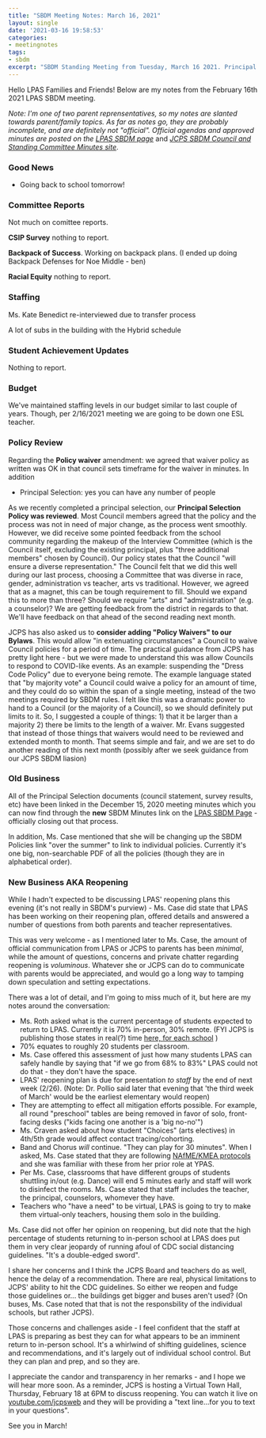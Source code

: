 ```yaml
---
title: "SBDM Meeting Notes: March 16, 2021"
layout: single
date: '2021-03-16 19:58:53'
categories:
- meetingnotes
tags:
- sbdm
excerpt: "SBDM Standing Meeting from Tuesday, March 16 2021. Principal selection policy review, staffing updates, plus reopening plan Q&A"
---
```


Hello LPAS Families and Friends! Below are my notes from the February 16th 2021 LPAS SBDM meeting. 

*Note: I'm one of two parent reprensentatives, so my notes are slanted towards parent/family topics. As far as notes go, they are probably incomplete, and are definitely not "official". Official agendas and approved minutes are posted on the* [*LPAS SBDM page*](http://lincoln.jefferson.kyschools.us/groups/14915/site_based_decision_making_council_sbdm/sbdm) and [*JCPS SBDM Council and Standing Committee Minutes site*](https://sppublic.jefferson.kyschools.us/sbdm/SitePages/Home.aspx).

### Good News ###
- Going back to school tomorrow!


### Committee Reports ###

Not much on comittee reports.

**CSIP Survey** nothing to report. 

**Backpack of Success**. Working on backpack plans. (I ended up doing Backpack Defenses for Noe Middle - ben)

**Racial Equity** nothing to report.

### Staffing ###

Ms. Kate Benedict re-interviewed due to transfer process

A lot of subs in the building with the Hybrid schedule

### Student Achievement Updates ###

Nothing to report.

### Budget ###

We've maintained staffing levels in our budget similar to last couple of years. Though, per 2/16/2021 meeting we are going to be down one ESL teacher.


### Policy Review ###

Regarding the **Policy waiver** amendment: we agreed that waiver policy as written was OK in that council sets timeframe for the waiver in minutes. In addition


- Principal Selection: yes you can have any number of people

As we recently completed a principal selection, our **Principal Selection Policy was reviewed**. Most Council members agreed that the policy and the process was not in need of major change, as the process went smoothly. However, we did receive some pointed feedback from the school community regarding the makeup of the Interview Committee (which is the Council itself, excluding the existing principal, plus "three additional members" chosen by Council). Our policy states that the Council "will ensure a diverse representation." The Council felt that we did this well during our last process, choosing a Committee that was diverse in race, gender, administration vs teacher, arts vs traditional. However, we agreed that as a magnet, this can be tough requirement to fill. Should we expand this to more than three? Should we require "arts" and "administration" (e.g. a counselor)? We are getting feedback from the district in regards to that. We'll have feedback on that ahead of the second reading next month.

JCPS has also asked us to **consider adding "Policy Waivers" to our Bylaws**. This would allow "in extenuating circumstances" a Council to waive Council policies for a period of time. The practical guidance from JCPS has pretty light here - but we were made to understand this was allow Councils to respond to COVID-like events. As an example: suspending the "Dress Code Policy" due to everyone being remote. The example language stated that "by majority vote" a Council could waive a policy for an amount of time, and they could do so within the span of a single meeting, instead of the two meetings required by SBDM rules. I felt like this was a dramatic power to hand to a Council (or the majority of a Council), so we should definitely put limits to it. So, I suggested a couple of things: 1) that it be larger than a majority 2) there be limits to the length of a waiver. Mr. Evans suggested that instead of those things that waivers would need to be reviewed and extended month to month. That seems simple and fair, and we are set to do another reading of this next month (possibly after we seek guidance from our JCPS SBDM liasion) 

### Old Business ###

All of the Principal Selection documents (council statement, survey results, etc) have been linked in the December 15, 2020 meeting minutes which you can now find through the **new** SBDM Minutes link on the [LPAS SBDM Page](https://drive.google.com/drive/folders/155o-OecxAQ_K7wRhO5uX-FqTmXhzyYS1) - officially closing out that process. 

In addition, Ms. Case mentioned that she will be changing up the SBDM Policies link "over the summer" to link to individual policies. Currently it's one big, non-searchable PDF of all the policies (though they are in alphabetical order).

### New Business AKA Reopening ###

While I hadn't expected to be discussing LPAS' reopening plans this evening (it's not really in SBDM's purview) - Ms. Case did state that LPAS has been working on their reopening plan, offered details and answered a number of questions from both parents and teacher representatives.

This was very welcome - as I mentioned later to Ms. Case, the amount of official communication from LPAS or JCPS to parents has been _minimal_, while the amount of questions, concerns and private chatter regarding reopening is _voluminous_. Whatever she or JCPS can do to communicate with parents would be appreciated, and would go a long way to tamping down speculation and setting expectations.

There was a lot of detail, and I'm going to miss much of it, but here are my notes around the conversation:

- Ms. Roth asked what is the current percentage of students expected to return to LPAS. Currently it is 70% in-person, 30% remote. (FYI JCPS is publishing those states in real(?) time [here, for each school](https://app.powerbi.com/view?r=eyJrIjoiM2M5YjhlYjAtMTBiYi00OTYxLWFkYTYtYWQ3YjM2MWRhNjlhIiwidCI6IjI3N2Q1NjRjLTMwYTktNGJjZS1hMThkLWFmYzhlNTQ1NDBlNSIsImMiOjN9) )
- 70% equates to roughly 20 students per classroom. 
- Ms. Case offered this assessment of just how many students LPAS can safely handle by saying that "if we go from 68% to 83%" LPAS could not do that - they don't have the space.
- LPAS' reopening plan is due for presentation _to staff_ by the end of next week (2/26). (Note: Dr. Pollio said later that evening that 'the third week of March' would be the earliest elementary would reopen)
- They are attempting to effect all mitigation efforts possible. For example, all round "preschool" tables are being removed in favor of solo, front-facing desks ("kids facing one another is a 'big no-no'")
- Ms. Craven asked about how student "Choices" (arts electives) in 4th/5th grade would affect contact tracing/cohorting. 
- Band and Chorus _will_ continue. "They can play for 30 minutes". When I asked, Ms. Case stated that they are following [NAfME/KMEA protocols](https://www.kmea.org/home/covid-19-resources-for-music-educators/) and she was familiar with these from her prior role at YPAS.
- Per Ms. Case, classrooms that have different groups of students shuttling in/out (e.g. Dance) will end 5 minutes early and staff will work to disinfect the rooms. Ms. Case stated that staff includes the teacher, the principal, counselors, whomever they have.
- Teachers who "have a need" to be virtual, LPAS is going to try to make them virtual-only teachers, housing them solo in the building.

Ms. Case did not offer her opinion on reopening, but did note that the high percentage of students returning to in-person school at LPAS does put them in very clear jeopardy of running afoul of CDC social distancing guidelines. "It's a double-edged sword". 

I share her concerns and I think the JCPS Board and teachers do as well, hence the delay of a recommendation. There are real, physical limitations to JCPS' ability to hit the CDC guidelines. So either we reopen and fudge those guidelines or... the buildings get bigger and buses aren't used? (On buses, Ms. Case noted that that is not the responsbility of the individual schools, but rather JCPS).

Those concerns and challenges aside - I feel confident that the staff at LPAS is preparing as best they can for what appears to be an imminent return to in-person school. It's a whirlwind of shifting guidelines, science and recommendations, and it's largely out of individual school control. But they can plan and prep, and so they are. 

I appreciate the candor and transparency in her remarks - and I hope we will hear more soon. As a reminder, JCPS is hosting a Virtual Town Hall, Thursday, February 18 at 6PM to discuss reopening. You can watch it live on [youtube.com/jcpsweb](https://youtube.com/jcpsweb) and they will be providing a "text line...for you to text in your questions".

See you in March!
